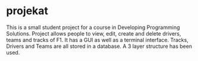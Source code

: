 # projekat
This is a small student project for a course in Developing Programming Solutions.
Project allows people to view, edit, create and delete drivers, teams and tracks of F1. It has a GUI as well as a terminal interface. Tracks, Drivers and Teams are all stored in a database.
A 3 layer structure has been used.
